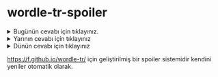 # wordle-tr-spoiler

<details>
  <summary>Bugünün cevabı için tıklayınız.</summary>
  <br>
    <b> cirit </b>
</details>

<details>
  <summary>Yarının cevabı için tıklayınız</summary>
  <br>
   <b> ölmek </b>
</details>

<details>
  <summary>Dünün cevabı için tıklayınız </summary>
  <br>
  <b> kütle </b>
</details>

https://f.github.io/wordle-tr/ için geliştirilmiş bir spoiler sistemidir kendini yeniler otomatik olarak.

